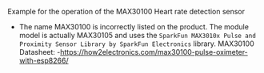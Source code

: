 Example for the operation of the MAX30100 Heart rate detection sensor
- The name MAX30100 is incorrectly listed on the product. The module model is actually MAX30105 and uses the `SparkFun MAX3010x Pulse and Proximity Sensor Library by SparkFun Electronics` library.
MAX30100 Datasheet:
-https://how2electronics.com/max30100-pulse-oximeter-with-esp8266/
